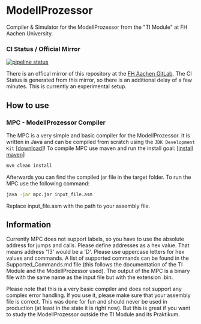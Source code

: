 # ModellProzessor

Compiler & Simulator for the ModellProzessor from the "TI Module" at FH Aachen University.

### CI Status / Official Mirror

[![pipeline status](https://git.fh-aachen.de/tb3838s/modellprozessor/badges/main/pipeline.svg)](https://git.fh-aachen.de/tb3838s/modellprozessor/-/commits/main)

There is an offical mirror of this repository at
the [FH Aachen GitLab](https://git.fh-aachen.de/tb3838s/modellprozessor).
The CI Status is generated from this mirror, so there is an additional delay of a few minutes. This is currently an
experimental setup.

## How to use

### MPC - ModellProzessor Compiler

The MPC is a very simple and basic compiler for the ModellProzessor.
It is written in Java and can be compiled from scratch using
the `JDK Development Kit` [[download]](https://www.oracle.com/de/java/technologies/downloads/#java21)!
To compile MPC use maven and run the install goal: [[install maven]](https://maven.apache.org/download.cgi)

```bash
mvn clean install
```

Afterwards you can find the compiled jar file in the target folder.
To run the MPC use the following command:

```bash
java -jar mpc.jar input_file.asm
```

Replace input_file.asm with the path to your assembly file.

## Information

Currently MPC does not support labels, so you have to use
the absolute address for jumps and calls.
Please define addresses as a hex value. That means address '13' would be a 'D'. Please use uppercase letters for hex
values and commands.
A list of supported commands can be found in the Supported_Commands.md file (this follows the documentation of the TI
Module and the ModellProzessor used).
The output of the MPC is a binary file with the same name as the input file but with the extension .bin.

Please note that this is a very basic compiler and does not support any complex error handling. If you use it, please
make sure that your assembly file is correct.
This was done for fun and should never be used in production (at least in the state it is right now).
But this is great if you want to study the ModellProzessor outside the TI Module and its Praktikum.
